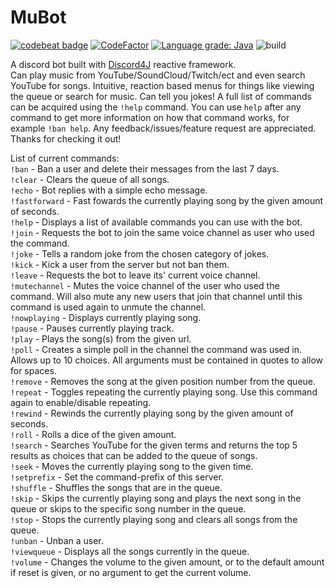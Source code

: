 # MuBot
[![codebeat badge](https://codebeat.co/badges/873a6429-f29d-4fb1-8e21-064723b5fd3d)](https://codebeat.co/projects/github-com-reptar25-mubot-dev)
[![CodeFactor](https://www.codefactor.io/repository/github/reptar25/mubot/badge)](https://www.codefactor.io/repository/github/reptar25/mubot)
[![Language grade: Java](https://img.shields.io/lgtm/grade/java/g/reptar25/MuBot.svg?logo=lgtm&logoWidth=18)](https://lgtm.com/projects/g/reptar25/MuBot/context:java)
![build](https://github.com/reptar25/MuBot/workflows/build/badge.svg)

A discord bot built with <a href="https://github.com/Discord4J/Discord4J">Discord4J</a> reactive framework.<br/>
Can play music from YouTube/SoundCloud/Twitch/ect and even search YouTube for songs. Intuitive, reaction based menus for things like viewing the queue or search for music.
Can tell you jokes!
A full list of commands can be acquired using the `!help` command. 
You can use `help` after any command to get more information on how that command works, for example `!ban help`. Any feedback/issues/feature request are appreciated. 
Thanks for checking it out!

List of current commands:<br/>
`!ban` - Ban a user and delete their messages from the last 7 days.<br/>
`!clear` - Clears the queue of all songs.<br/>
`!echo` - Bot replies with a simple echo message.<br/>
`!fastforward` - Fast fowards the currently playing song by the given amount of seconds.<br/>
`!help` - Displays a list of available commands you can use with the bot.<br/>
`!join` - Requests the bot to join the same voice channel as user who used the command.<br/>
`!joke` - Tells a random joke from the chosen category of jokes.<br/>
`!kick` - Kick a user from the server but not ban them.<br/>
`!leave` - Requests the bot to leave its' current voice channel.<br/>
`!mutechannel` - Mutes the voice channel of the user who used the command. Will also mute any new users that join that channel until this command is used again to unmute the channel.<br/>
`!nowplaying` - Displays currently playing song.<br/>
`!pause` - Pauses currently playing track.<br/>
`!play` - Plays the song(s) from the given url.<br/>
`!poll` - Creates a simple poll in the channel the command was used in. Allows up to 10 choices. All arguments must be contained in quotes to allow for spaces.<br/>
`!remove` - Removes the song at the given position number from the queue.<br/>
`!repeat` - Toggles repeating the currently playing song. Use this command again to enable/disable repeating.<br/>
`!rewind` - Rewinds the currently playing song by the given amount of seconds.<br/>
`!roll` - Rolls a dice of the given amount.<br/>
`!search` - Searches YouTube for the given terms and returns the top 5 results as choices that can be added to the queue of songs.<br/>
`!seek` - Moves the currently playing song to the given time.<br/>
`!setprefix` - Set the command-prefix of this server.<br/>
`!shuffle` - Shuffles the songs that are in the queue.<br/>
`!skip` - Skips the currently playing song and plays the next song in the queue or skips to the specific song number in the queue.<br/>
`!stop` - Stops the currently playing song and clears all songs from the queue.<br/>
`!unban` - Unban a user.<br/>
`!viewqueue` - Displays all the songs currently in the queue.<br/>
`!volume` - Changes the volume to the given amount, or to the default amount if reset is given, or no argument to get the current volume.<br/>